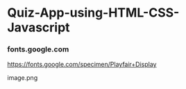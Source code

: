 # Quiz-App-using-HTML-CSS-Javascript

### fonts.google.com
https://fonts.google.com/specimen/Playfair+Display

image.png